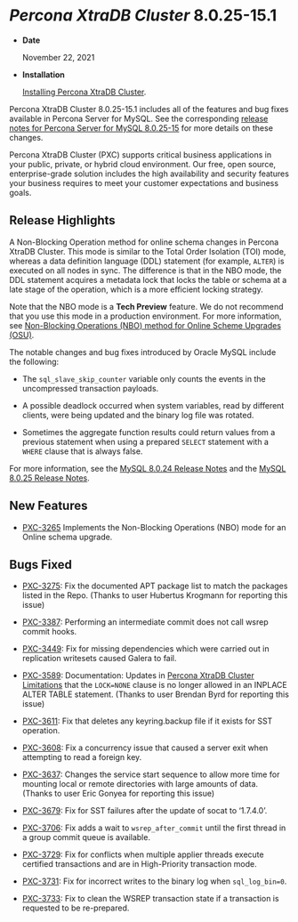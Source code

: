 # *Percona XtraDB Cluster* 8.0.25-15.1


* **Date**

    November 22, 2021



* **Installation**

    [Installing Percona XtraDB Cluster](https://www.percona.com/doc/percona-xtradb-cluster/8.0/install/index.html).


Percona XtraDB Cluster 8.0.25-15.1 includes all of the features and bug fixes available in Percona Server for MySQL. See the corresponding [release notes for Percona Server for MySQL 8.0.25-15](https://www.percona.com/doc/percona-server/LATEST/release-notes/Percona-Server-8.0.25-15.html) for more details on these changes.

Percona XtraDB Cluster (PXC) supports critical business applications in your public, private, or hybrid cloud environment. Our free, open source, enterprise-grade solution includes the high availability and security features your business requires to meet your customer expectations and business goals.

## Release Highlights

A Non-Blocking Operation method for online schema changes in Percona XtraDB Cluster. This mode is similar to the Total Order Isolation (TOI) mode, whereas a data definition language (DDL) statement (for example, `ALTER`) is executed on all nodes in sync. The difference is that in the NBO mode, the DDL statement acquires a metadata lock that locks the table or schema at a late stage of the operation, which is a more efficient locking strategy.

Note that the NBO mode is a **Tech Preview** feature. We do not recommend that you use this mode in a production environment. For more information, see [Non-Blocking Operations (NBO) method for Online Scheme Upgrades (OSU)](../features/nbo.md#nbo).

The notable changes and bug fixes introduced by Oracle MySQL include the following:


* The `sql_slave_skip_counter` variable only counts the events in the uncompressed transaction payloads.


* A possible deadlock occurred when system variables, read by different clients, were being updated and the binary log file was rotated.


* Sometimes the aggregate function results could return values from a previous statement when using a prepared `SELECT` statement with a `WHERE` clause that is always false.

For more information, see the [MySQL 8.0.24 Release Notes](https://dev.mysql.com/doc/relnotes/mysql/8.0/en/news-8-0-24.html) and the [MySQL 8.0.25 Release Notes](https://dev.mysql.com/doc/relnotes/mysql/8.0/en/news-8-0-25.html).

## New Features


* [PXC-3265](https://jira.percona.com/browse/PXC-3265) Implements the Non-Blocking Operations (NBO) mode for an Online schema upgrade.

## Bugs Fixed


* [PXC-3275](https://jira.percona.com/browse/PXC-3275): Fix the documented APT package list to match the packages listed in the Repo. (Thanks to user Hubertus Krogmann for reporting this issue)


* [PXC-3387](https://jira.percona.com/browse/PXC-3387): Performing an intermediate commit does not call wsrep commit hooks.


* [PXC-3449](https://jira.percona.com/browse/PXC-3449): Fix for missing dependencies which were carried out in replication writesets caused Galera to fail.


* [PXC-3589](https://jira.percona.com/browse/PXC-3589): Documentation: Updates in [Percona XtraDB Cluster Limitations](../limitation.md#limitations) that the `LOCK=NONE` clause is no longer allowed in an INPLACE ALTER TABLE statement. (Thanks to user Brendan Byrd for reporting this issue)


* [PXC-3611](https://jira.percona.com/browse/PXC-3611): Fix that deletes any keyring.backup file if it exists for SST operation.


* [PXC-3608](https://jira.percona.com/browse/PXC-3608): Fix a concurrency issue that caused a server exit when attempting to read a foreign key.


* [PXC-3637](https://jira.percona.com/browse/PXC-3637): Changes the service start sequence to allow more time for mounting local or remote directories with large amounts of data. (Thanks to user Eric Gonyea for reporting this issue)


* [PXC-3679](https://jira.percona.com/browse/PXC-3679): Fix for SST failures after the update of socat to ‘1.7.4.0’.


* [PXC-3706](https://jira.percona.com/browse/PXC-3706): Fix adds a wait to `wsrep_after_commit` until the first thread in a group commit queue is available.


* [PXC-3729](https://jira.percona.com/browse/PXC-3729): Fix for conflicts when multiple applier threads execute certified transactions and are in High-Priority transaction mode.


* [PXC-3731](https://jira.percona.com/browse/PXC-3731): Fix for incorrect writes to the binary log when `sql_log_bin=0`.


* [PXC-3733](https://jira.percona.com/browse/PXC-3733): Fix to clean the WSREP transaction state if a transaction is requested to be re-prepared.

